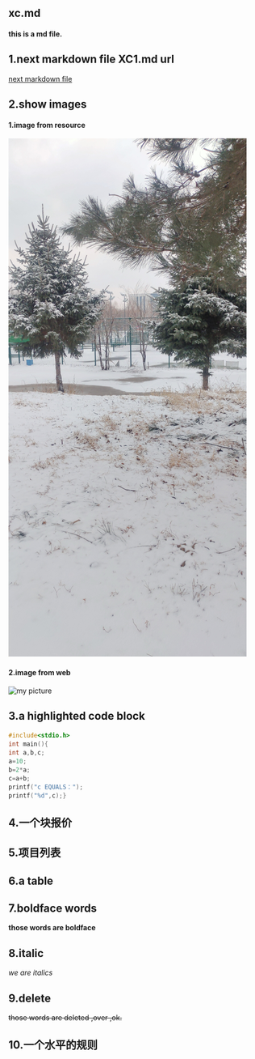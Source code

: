 ## xc.md
#### this is a md file.

## 1.next markdown file XC1.md url
[next markdown file](./xc1.md)



## 2.show images
#### 1.image from resource
![image from resource](./resource/1.jpg)
#### 2.image from web
![my picture](https://img0.baidu.com/it/u=2051053843,572761520&fm=26&fmt=auto&gp=0.jpg)

## 3.a  highlighted code block
~~~C
#include<stdio.h>
int main(){
int a,b,c;
a=10;
b=2*a;
c=a+b;
printf("c EQUALS：");
printf("%d",c);}
~~~

## 4.一个块报价

## 5.项目列表

## 6.a table 

## 7.boldface words
**those words are boldface**
## 8.italic
*we are italics*
## 9.delete 
~~those words are deleted ,over ,ok.~~
## 10.一个水平的规则
